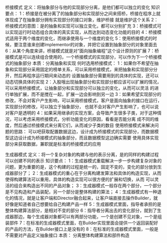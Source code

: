 桥接模式
定义：将抽象部分与他的实现部分分离，是他们都可以独立的变化
知识要点：
   1：桥接是在被分离了的抽象部分和实现部分之间来搭桥，桥接在程序上就体现成了在抽象部分拥有实现部分的接口对象，维护桥接
   就是维护这个关系
   2：桥接模式的意图：是的抽象和实现可以独立变化，都可以分别扩充
   3：桥接模式可以实现运行时动态组合具体的真实实现，从而达到动态变化功能的目的
   4：桥接模式适用于两个维度的变化，而继承使用与一个维度的变化
   5：使用桥接模式的时候，要注意谁来创建Implementor的对象，并把它设置到抽象部分的对象里面去
   6：从某个角度来讲，桥接模式就是对“面向抽象编程”这个设计原则的扩展
   7：桥接模式是可以连续组合使用的，一个桥接模式的实现部分，可以作为下一个桥接模式的抽象部分
本质：分离抽象和实现
何时选用桥接模式：
   1：如果你不希望在抽象和实现部分采用固定的榜单关系，可以采用桥接模式，来把抽象和实现部分分开，然后再程序运行期间来动态的
   设置抽象部分需要用到的具体的实现，还可以动态切换具体的实现
   2：入股哦出现抽象部分和实现部分都应该可以扩展的情况，可以采用桥接模式，让抽象部分和实现部分可以独立的变化，从而可以灵活
   的进行单独扩展，而不是搅在一起，扩展一边会影响到另一边
   3：如果希望实现部分的修改，不会对客户产生影响，可以采用桥接模式，客户是面向抽象的接口在运行，实现部分的修改，可以独立于抽象部分，
   也就不会对客户产生影响了，也可以说对客户是透明的
   4：如果采用继承的实现方案，会导致产生很多子类，对于这种情况，可以考虑采用桥接模式，分析功能变化的原因，看看是否能分离
   成不同的维度，然后通过桥接模式来分离它们，从而减少子类的数目
使用桥接模式来解决问题的思路：
        可以吧获取配置数据这边，设计成为桥接模式的实现部分，而数据模型这边设计成为桥接模式的抽象部分，而且数据模型这边确实需要
        使用具体实现部分来获取数据，兼职就是标准的桥接模式的应用


生成器模式
定义：将一个复杂对象的构建与他的表示分离，是的同样的构建过程可以创建不同的表示
知识要点：
    1：生成器模式重载解决一步一步构建复杂对象的问题，更为重要的是，这个构建的过程是统一的，固定不变的，变化的部分放到生成器部分了；
    2：生成器模式的重心在于分离构建发算法和具体的构造实现，从而使得构建算法可以重用，具体的构造实现可以很方便的扩展和切换，从而
    可以灵活的组合来构造出不同的产品对象；
    3：生成器模式一般存在两个部分，一个部分是不见构造和产品装配，另一个部分是整体构建的算法；
    4：生成器模式有一种退化的情况，就是让客户端和Director融合起来，让客户端直接去操作Builder，就好像是知道者自己想要给自己构建产品一样
    5：生成器模式里面，指导者承担的是整体构建算法部分，是相对不变的部分
    6：指导者分离出去的变化部分，就到了生成器那边，每个生成器对象都可以有两部分功能，一个是创建不见对象，一个是组装部件
    7：在标准的生成器模式里面，在Builder实现里面会提供一个返回装配好的产品的方法，在Builder接口上是没有的
    8：在标准的生成器模式里面，一般是不需要对产品定义抽象接口
本质：
    分离整体构建算法和部件构造


